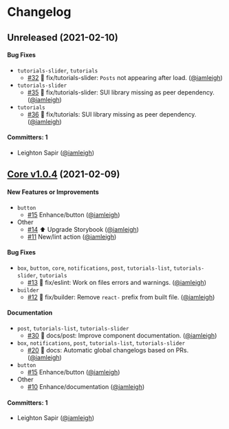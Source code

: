 # Changelog

## Unreleased (2021-02-10)

#### Bug Fixes
* `tutorials-slider`, `tutorials`
  * [#32](https://github.com/wpmudev/shared-ui-react/pull/32) 🐛 fix/tutorials-slider: `Posts` not appearing after load. ([@iamleigh](https://github.com/iamleigh))
* `tutorials-slider`
  * [#35](https://github.com/wpmudev/shared-ui-react/pull/35) 🐛 fix/tutorials-slider: SUI library missing as peer dependency. ([@iamleigh](https://github.com/iamleigh))
* `tutorials`
  * [#36](https://github.com/wpmudev/shared-ui-react/pull/36) 🐛 fix/tutorials: SUI library missing as peer dependency. ([@iamleigh](https://github.com/iamleigh))

#### Committers: 1
- Leighton Sapir ([@iamleigh](https://github.com/iamleigh))

## [Core v1.0.4](https://www.npmjs.com/package/@wpmudev/shared-ui-react) (2021-02-09)

#### New Features or Improvements
* `button`
  * [#15](https://github.com/wpmudev/shared-ui-react/pull/15) Enhance/button ([@iamleigh](https://github.com/iamleigh))
* Other
  * [#14](https://github.com/wpmudev/shared-ui-react/pull/14) ⬆️ Upgrade Storybook ([@iamleigh](https://github.com/iamleigh))
  * [#11](https://github.com/wpmudev/shared-ui-react/pull/11) New/lint action ([@iamleigh](https://github.com/iamleigh))

#### Bug Fixes
* `box`, `button`, `core`, `notifications`, `post`, `tutorials-list`, `tutorials-slider`, `tutorials`
  * [#13](https://github.com/wpmudev/shared-ui-react/pull/13) 🐛 fix/eslint: Work on files errors and warnings. ([@iamleigh](https://github.com/iamleigh))
* `builder`
  * [#12](https://github.com/wpmudev/shared-ui-react/pull/12) 🐛 fix/builder: Remove `react-` prefix from built file. ([@iamleigh](https://github.com/iamleigh))

#### Documentation
* `post`, `tutorials-list`, `tutorials-slider`
  * [#30](https://github.com/wpmudev/shared-ui-react/pull/30) 📝 docs/post: Improve component documentation. ([@iamleigh](https://github.com/iamleigh))
* `box`, `notifications`, `post`, `tutorials-list`, `tutorials-slider`
  * [#20](https://github.com/wpmudev/shared-ui-react/pull/20) 📝 docs: Automatic global changelogs based on PRs. ([@iamleigh](https://github.com/iamleigh))
* `button`
  * [#15](https://github.com/wpmudev/shared-ui-react/pull/15) Enhance/button ([@iamleigh](https://github.com/iamleigh))
* Other
  * [#10](https://github.com/wpmudev/shared-ui-react/pull/10) Enhance/documentation ([@iamleigh](https://github.com/iamleigh))

#### Committers: 1
- Leighton Sapir ([@iamleigh](https://github.com/iamleigh))